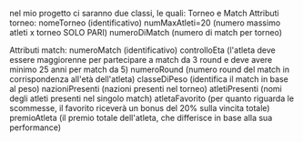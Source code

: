 nel mio progetto ci saranno due classi, le quali: Torneo e Match
Attributi torneo:
nomeTorneo (identificativo)
numMaxAtleti=20 (numero massimo atleti x torneo SOLO PARI)
numeroDiMatch (numero di match per torneo)

Attributi match:
numeroMatch (identificativo)
controlloEta (l'atleta deve essere maggiorenne per partecipare a match da 3 round e deve avere minimo 25 anni per match da 5)
numeroRound (numero round del match in corrispondenza all'età dell'atleta)
classeDiPeso (identifica il match in base al peso)
nazioniPresenti (nazioni presenti nel torneo)
atletiPresenti (nomi degli atleti presenti nel singolo match)
atletaFavorito (per quanto riguarda le scommesse, il favorito riceverà un bonus del 20% sulla vincita totale)
premioAtleta (il premio totale dell'atleta, che differisce in base alla sua performance)
